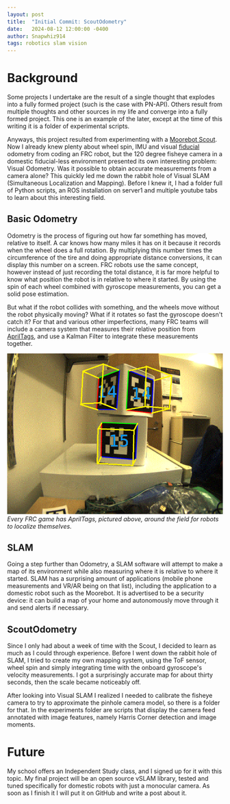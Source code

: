 ```yaml
---
layout: post
title:  "Initial Commit: ScoutOdometry"
date:   2024-08-12 12:00:00 -0400
author: Snapwhiz914
tags: robotics slam vision
---
```


# Background

Some projects I undertake are the result of a single thought that explodes into a fully formed project (such is the case with PN-API). Others result from multiple thoughts and other sources in my life and converge into a fully formed project. This one is an example of the later, except at the time of this writing it is a folder of experimental scripts.

Anyways, this project resulted from experimenting with a [Moorebot Scout](https://www.moorebot.com/products/moorebot-scout?). Now I already knew plenty about wheel spin, IMU and visual [fiducial](https://en.wikipedia.org/wiki/Fiducial_marker) odometry from coding an FRC robot, but the 120 degree fisheye camera in a domestic fiducial-less environment presented its own interesting problem: Visual Odometry. Was it possible to obtain accurate measurements from a camera alone? This quickly led me down the rabbit hole of Visual SLAM (Simultaneous Localization and Mapping). Before I knew it, I had a folder full of Python scripts, an ROS installation on server1 and multiple youtube tabs to learn about this interesting field.

## Basic Odometry

Odometry is the process of figuring out how far something has moved, relative to itself. A car knows how many miles it has on it because it records when the wheel does a full rotation. By multiplying this number times the circumference of the tire and doing appropriate distance conversions, it can display this number on a screen. FRC robots use the same concept, however instead of just recording the total distance, it is far more helpful to know what position the robot is in relative to where it started. By using the spin of each wheel combined with gyroscope measurements, you can get a solid pose estimation.

But what if the robot collides with something, and the wheels move without the robot physically moving? What if it rotates so fast the gyroscope doesn't catch it? For that and various other imperfections, many FRC teams will include a camera system that measures their relative position from [AprilTags](https://april.eecs.umich.edu/software/apriltag), and use a Kalman Filter to integrate these measurements together.

![Apriltags](/assets/images/2024-08-12-Scout-Odometry/apriltags.png)
*Every FRC game has AprilTags, pictured above, around the field for robots to localize themselves.*

## SLAM

Going a step further than Odometry, a SLAM software will attempt to make a map of its environment while also measuring where it is relative to where it started. SLAM has a surprising amount of applications (mobile phone measurements and VR/AR being on that list), including the application to a domestic robot such as the Moorebot. It is advertised to be a security device: it can build a map of your home and autonomously move through it and send alerts if necessary. 

## ScoutOdometry

Since I only had about a week of time with the Scout, I decided to learn as much as I could through experience. Before I went down the rabbit hole of SLAM, I tried to create my own mapping system, using the ToF sensor, wheel spin and simply integrating time with the onboard gyroscope's velocity measurements. I got a surprisingly accurate map for about thirty seconds, then the scale became noticeably off.

After looking into Visual SLAM I realized I needed to calibrate the fisheye camera to try to approximate the pinhole camera model, so there is a folder for that. In the experiments folder are scripts that display the camera feed annotated with image features, namely Harris Corner detection and image moments.

# Future

My school offers an Independent Study class, and I signed up for it with this topic. My final project will be an open source vSLAM library, tested and tuned specifically for domestic robots with just a monocular camera. As soon as I finish it I will put it on GitHub and write a post about it.